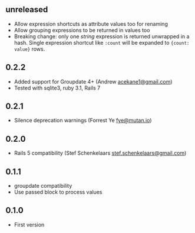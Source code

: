 ## unreleased

* Allow expression shortcuts as attribute values too for renaming
* Allow grouping expressions to be returned in values too
* Breaking change: only one *string* expression is returned unwrapped in a hash.
  Single expression shortcut like `:count` will be expanded to `{count: value}` rows.

## 0.2.2

* Added support for Groupdate 4+ (Andrew <acekane1@gmail.com>)
* Tested with sqlite3, ruby 3.1, Rails 7

## 0.2.1

* Silence deprecation warnings (Forrest Ye <fye@mutan.io>)

## 0.2.0

* Rails 5 compatibility (Stef Schenkelaars <stef.schenkelaars@gmail.com>)

## 0.1.1

* groupdate compatibility
* Use passed block to process values

## 0.1.0

* First version
